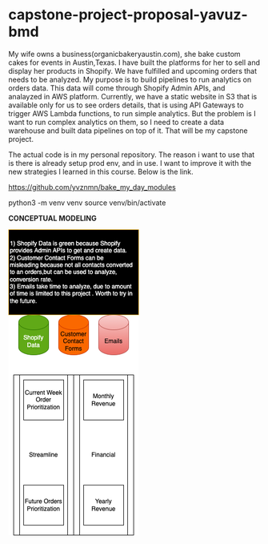 # capstone-project-proposal-yavuz-bmd

My wife owns a business(organicbakeryaustin.com), she bake custom cakes for events in Austin,Texas. 
I have built the platforms for her to sell and display her products in Shopify. We have fulfilled and upcoming orders that needs to be analyzed. My purpose is to build pipelines to run analytics on orders data. This data will come through Shopify Admin APIs, and analayzed in AWS platform. Currently, we have a static website in S3 that is available only for us to see orders details, that is using API Gateways to trigger AWS Lambda functions, to run simple analytics. But the problem is I want to run complex analytics on them, so I need to create a data warehouse and built data pipelines on top of it. That will be my capstone project.

The actual code is in my personal repository. The reason i want to use that is there is already setup prod env, and in use. I want to improve it with the new strategies I learned in this course. Below is the link.

https://github.com/yvznmn/bake_my_day_modules


python3 -m venv venv
source venv/bin/activate


**CONCEPTUAL MODELING**

![alt text](bmd_conceptual_data_modeling.png)
